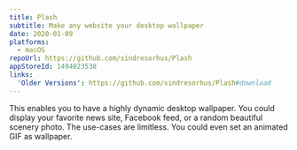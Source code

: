 ```yaml
---
title: Plash
subtitle: Make any website your desktop wallpaper
date: 2020-01-09
platforms:
  - macOS
repoUrl: https://github.com/sindresorhus/Plash
appStoreId: 1494023538
links:
  'Older Versions': https://github.com/sindresorhus/Plash#download
---
```


This enables you to have a highly dynamic desktop wallpaper. You could display your favorite news site, Facebook feed, or a random beautiful scenery photo. The use-cases are limitless. You could even set an animated GIF as wallpaper.
